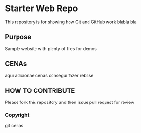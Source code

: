 # Starter Web Repo

This repository is for showing how Git and GitHub work
blabla bla
## Purpose

Sample website with plenty of files for demos

## CENAs
aqui adicionae cenas 
consegui fazer rebase

## HOW TO CONTRIBUTE

Please fork this repository and then issue pull request for review

### Copyright

git cenas